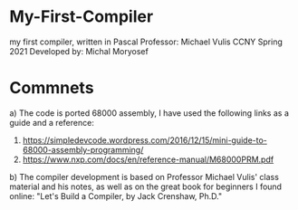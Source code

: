 # My-First-Compiler
 my first compiler, written in Pascal
 Professor: Michael Vulis 
 CCNY Spring 2021
 Developed by: Michal Moryosef

# Commnets
a) The code is ported 68000 assembly, I have used the following links as a guide and a reference:
 1. https://simpledevcode.wordpress.com/2016/12/15/mini-guide-to-68000-assembly-programming/
 2. https://www.nxp.com/docs/en/reference-manual/M68000PRM.pdf

b) The compiler development is based on Professor Michael Vulis' class material and his notes, as well as on the great book for beginners I found online:
"Let's Build a Compiler, by Jack Crenshaw, Ph.D."

